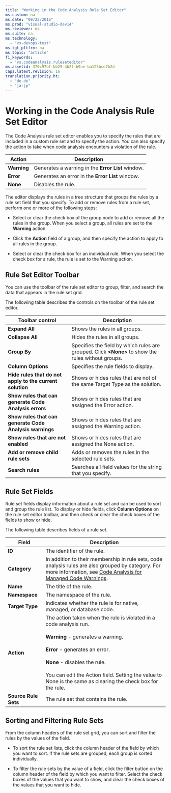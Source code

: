 ```yaml
---
title: "Working in the Code Analysis Rule Set Editor"
ms.custom: na
ms.date: "09/22/2016"
ms.prod: "visual-studio-dev14"
ms.reviewer: na
ms.suite: na
ms.technology: 
  - "vs-devops-test"
ms.tgt_pltfrm: na
ms.topic: "article"
f1_keywords: 
  - "vs.codeanalysis.ruleseteditor"
ms.assetid: 370c97bf-bb29-4b2f-b9ae-ba125bce7b2d
caps.latest.revision: 16
translation.priority.ht: 
  - "de-de"
  - "ja-jp"
---
```

# Working in the Code Analysis Rule Set Editor
The Code Analysis rule set editor enables you to specify the rules that are included in a custom rule set and to specify the action. You can also specify the action to take when code analysis encounters a violation of the rule.  
  
|Action|Description|  
|------------|-----------------|  
|**Warning**|Generates a warning in the **Error List** window.|  
|**Error**|Generates an error in the **Error List** window.|  
|**None**|Disables the rule.|  
  
 The editor displays the rules in a tree structure that groups the rules by a rule set field that you specify. To add or remove rules from a rule set, perform one or more of the following steps:  
  
-   Select or clear the check box of the group node to add or remove all the rules in the group. When you select a group, all rules are set to the **Warning** action.  
  
-   Click the **Action** field of a group, and then specify the action to apply to all rules in the group.  
  
-   Select or clear the check box for an individual rule. When you select the check box for a rule, the rule is set to the Warning action.  
  
## Rule Set Editor Toolbar  
 You can use the toolbar of the rule set editor to group, filter, and search the data that appears in the rule set grid.  
  
 The following table describes the controls on the toolbar of the rule set editor.  
  
|Toolbar control|Description|  
|---------------------|-----------------|  
|**Expand All**|Shows the rules in all groups.|  
|**Collapse All**|Hides the rules in all groups.|  
|**Group By**|Specifies the field by which rules are grouped. Click **\<None>** to show the rules without groups.|  
|**Column Options**|Specifies the rule fields to display.|  
|**Hide rules that do not apply to the current solution**|Shows or hides rules that are not of the same Target Type as the solution.|  
|**Show rules that can generate Code Analysis errors**|Shows or hides rules that are assigned the Error action.|  
|**Show rules that can generate Code Analysis warnings**|Shows or hides rules that are assigned the Warning action.|  
|**Show rules that are not enabled**|Shows or hides rules that are assigned the None action.|  
|**Add or remove child rule sets**|Adds or removes the rules in the selected rule sets.|  
|**Search rules**|Searches all field values for the string that you specify.|  
  
## Rule Set Fields  
 Rule set fields display information about a rule set and can be used to sort and group the rule list. To display or hide fields, click **Column Options** on the rule set editor toolbar, and then check or clear the check boxes of the fields to show or hide.  
  
 The following table describes fields of a rule set.  
  
|Field|Description|  
|-----------|-----------------|  
|**ID**|The identifier of the rule.|  
|**Category**|In addition to their membership in rule sets, code analysis rules are also grouped by category. For more information, see [Code Analysis for Managed Code Warnings](../vs140/code-analysis-for-managed-code-warnings.md).|  
|**Name**|The title of the rule.|  
|**Namespace**|The namespace of the rule.|  
|**Target Type**|Indicates whether the rule is for native, managed, or database code.|  
|**Action**|The action taken when the rule is violated in a code analysis run.<br /><br /> **Warning** - generates a warning.<br /><br /> **Error** - generates an error.<br /><br /> **None** - disables the rule.<br /><br /> You can edit the Action field. Setting the value to None is the same as clearing the check box for the rule.|  
|**Source Rule Sets**|The rule set that contains the rule.|  
  
## Sorting and Filtering Rule Sets  
 From the column headers of the rule set grid, you can sort and filter the rules by the values of the field.  
  
-   To sort the rule set lists, click the column header of the field by which you want to sort. If the rule sets are grouped, each group is sorted individually.  
  
-   To filter the rule sets by the value of a field, click the filter button on the column header of the field by which you want to filter. Select the check boxes of the values that you want to show, and clear the check boxes of the values that you want to hide.